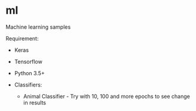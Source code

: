 # ml
Machine learning samples

Requirement:

- Keras
- Tensorflow
- Python 3.5+

- Classifiers:
  - Animal Classifier -  Try with 10, 100 and more epochs to see change in results
